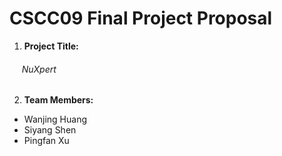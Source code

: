 # CSCC09 Final Project Proposal

1. __Project Title:__
###### &nbsp;&nbsp;&nbsp;&nbsp;&nbsp;NuXpert

2. __Team Members:__
* Wanjing Huang
* Siyang Shen
* Pingfan Xu






